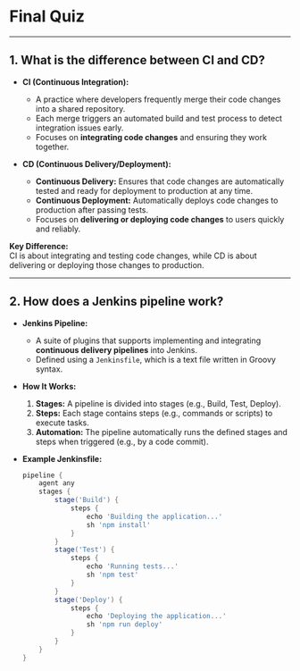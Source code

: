 # Final Quiz

---

## 1. What is the difference between CI and CD?

- **CI (Continuous Integration):**

  - A practice where developers frequently merge their code changes into a shared repository.
  - Each merge triggers an automated build and test process to detect integration issues early.
  - Focuses on **integrating code changes** and ensuring they work together.

- **CD (Continuous Delivery/Deployment):**
  - **Continuous Delivery:** Ensures that code changes are automatically tested and ready for deployment to production at any time.
  - **Continuous Deployment:** Automatically deploys code changes to production after passing tests.
  - Focuses on **delivering or deploying code changes** to users quickly and reliably.

**Key Difference:**  
CI is about integrating and testing code changes, while CD is about delivering or deploying those changes to production.

---

## 2. How does a Jenkins pipeline work?

- **Jenkins Pipeline:**

  - A suite of plugins that supports implementing and integrating **continuous delivery pipelines** into Jenkins.
  - Defined using a `Jenkinsfile`, which is a text file written in Groovy syntax.

- **How It Works:**

  1. **Stages:** A pipeline is divided into stages (e.g., Build, Test, Deploy).
  2. **Steps:** Each stage contains steps (e.g., commands or scripts) to execute tasks.
  3. **Automation:** The pipeline automatically runs the defined stages and steps when triggered (e.g., by a code commit).

- **Example Jenkinsfile:**
  ```groovy
  pipeline {
      agent any
      stages {
          stage('Build') {
              steps {
                  echo 'Building the application...'
                  sh 'npm install'
              }
          }
          stage('Test') {
              steps {
                  echo 'Running tests...'
                  sh 'npm test'
              }
          }
          stage('Deploy') {
              steps {
                  echo 'Deploying the application...'
                  sh 'npm run deploy'
              }
          }
      }
  }
  ```
